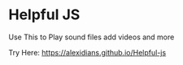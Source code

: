 # Helpful JS
Use This to Play sound files add videos and more

Try Here: https://alexidians.github.io/Helpful-js
